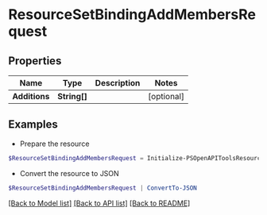 # ResourceSetBindingAddMembersRequest
## Properties

Name | Type | Description | Notes
------------ | ------------- | ------------- | -------------
**Additions** | **String[]** |  | [optional] 

## Examples

- Prepare the resource
```powershell
$ResourceSetBindingAddMembersRequest = Initialize-PSOpenAPIToolsResourceSetBindingAddMembersRequest  -Additions null
```

- Convert the resource to JSON
```powershell
$ResourceSetBindingAddMembersRequest | ConvertTo-JSON
```

[[Back to Model list]](../README.md#documentation-for-models) [[Back to API list]](../README.md#documentation-for-api-endpoints) [[Back to README]](../README.md)

